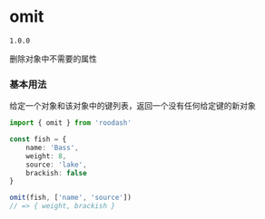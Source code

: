 # omit

`1.0.0`

删除对象中不需要的属性

### 基本用法
给定一个对象和该对象中的键列表，返回一个没有任何给定键的新对象

```typescript
import { omit } from 'roodash'

const fish = {
    name: 'Bass',
    weight: 8,
    source: 'lake',
    brackish: false
}

omit(fish, ['name', 'source']) 
// => { weight, brackish }
```